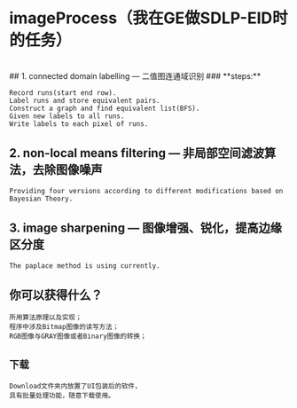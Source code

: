 # imageProcess（我在GE做SDLP-EID时的任务）
</br>
## 1. connected domain labelling — 二值图连通域识别
### **steps:**
   
    Record runs(start end row).    
    Label runs and store equivalent pairs.
    Construct a graph and find equivalent list(BFS).
    Given new labels to all runs.
    Write labels to each pixel of runs.

## 2. non-local means filtering — 非局部空间滤波算法，去除图像噪声
    Providing four versions according to different modifications based on Bayesian Theory.

## 3. image sharpening — 图像增强、锐化，提高边缘区分度
    The paplace method is using currently.

## 你可以获得什么？
    所用算法原理以及实现；
    程序中涉及Bitmap图像的读写方法；
    RGB图像与GRAY图像或者Binary图像的转换；

## `下载`
    Download文件夹内放置了UI包装后的软件，
    具有批量处理功能，随意下载使用。

